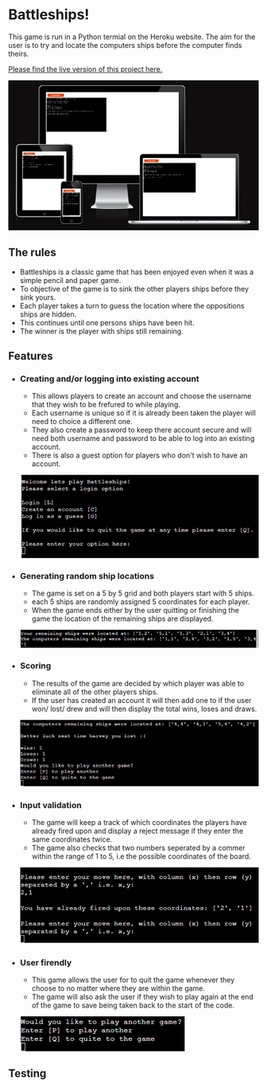 # Battleships!



This game is run in a Python termial on the Heroku website. 
The aim for the user is to try and locate the computers ships before the computer finds theirs. 

[Please find the live version of this project here.](https://battleships12.herokuapp.com/) 


![responsive](assets/images/responsive.png)

## The rules
- Battleships is a classic game that has been enjoyed even when it was a simple pencil and paper game. 
- To objective of the game is to sink the other players ships before they sink yours. 
- Each player takes a turn to guess the location where the oppositions ships are hidden. 
- This continues until one persons ships have been hit. 
- The winner is the player with ships still remaining. 

## Features

- ### Creating and/or logging into existing account
    - This allows players to create an account and choose the username that they wish to be frefured to while playing. 
    - Each username is unique so if it is already been taken the player will need to choice a different one. 
    - They also create a password to keep there account secure and will need both username and password to be able to log into an existing account. 
    - There is also a guest option for players who don't wish to have an account.

    ![Loggin screenshot](assets/images/loggin%20options.png)

- ### Generating random ship locations
    - The game is set on a 5 by 5 grid and both players start with 5 ships.
    - each 5 ships are randomly assigned 5 coordinates for each player. 
    - When the game ends either by the user quitting or finishing the game the location of the remaining ships are displayed.

    ![Ship location screenshot](assets/images/ship%20location%20screenshot.png)

- ### Scoring 
    - The results of the game are decided by which player was able to eliminate all of the other players ships.
    - If the user has created an account it will then add one to if the user won/ lost/ drew and will then display the total wins, loses and draws.

    ![Result screenshot](assets/images/results.png)

- ### Input validation
    - The game will keep a track of which coordinates the players have already fired upon and display a reject message if they enter the same coordinates twice. 
    - The game also checks that two numbers seperated by a commer within the range of 1 to 5, i.e the possible coordinates of the board. 

    ![Previously fired coordinates screenshot](assets/images/input%20error.png)

- ### User firendly 
    - This game allows the user for to quit the game whenever they choose to no matter where they are within the game.
    - The game will also ask the user if they wish to play again at the end of the game to save being taken back to the start of the code.

    ![Play again option screenshot](assets/images/Play%20again.png)

## Testing
